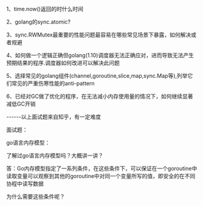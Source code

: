 1、time.now()返回的时什么时间

2、golang的sync.atomic?

3、sync.RWMutex最重要的性能问题最容易在哪些常见场景下暴露，如何解决或者规避

4、如何做一个逻辑正确但golang(1.10)调度器无法正确应对，进而导致无法产生预期结果的程序.调度器如何改进可以解决此问题

5、选择常见的golang组件(channel,goroutine,slice,map,sync.Map等),列举它们常见的严重伤寒性能的anti-pattern

6、已经对GC做了优化的程序，在无法减小内存使用量的情况下，如何继续显著减低GC开销

------以上面试题来自知乎，有一定难度

面试题：

go语言内存模型：

了解过go语言内存模型吗？大概讲一讲？

答：Go内存模型指定了一系列条件，在这些条件下，可以保证在一个goroutine中读取变量可以观察到其他的goroutine中对同一个变量所写的值，即安全的在不同协程中读写数据

为什么需要这些条件呢？



